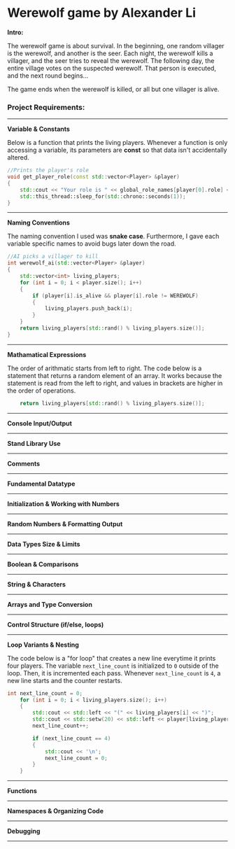 # Werewolf game by Alexander Li

**Intro:**

The werewolf game is about survival. In the beginning, one random villager is the werewolf, and another is the seer.
Each night, the werewolf kills a villager, and the seer tries to reveal the werewolf. The following day, the entire
village votes on the suspected werewolf. That person is executed, and the next round begins...

The game ends when the werewolf is killed, or all but one villager is alive.


### Project Requirements:

---

**Variable & Constants**

Below is a function that prints the living players. Whenever a function is only accessing a variable, its parameters are **const** so that data isn't accidentally altered.

```cpp
//Prints the player's role
void get_player_role(const std::vector<Player> &player)
{
    std::cout << "Your role is " << global_role_names[player[0].role] << std::endl;
    std::this_thread::sleep_for(std::chrono::seconds(1));   
}
```

---

**Naming Conventions**

The naming convention I used was **snake case**. Furthermore, I gave each variable specific names to avoid bugs later down the road.

```cpp
//AI picks a villager to kill
int werewolf_ai(std::vector<Player> &player)
{
    std::vector<int> living_players;
    for (int i = 0; i < player.size(); i++)
    {
        if (player[i].is_alive && player[i].role != WEREWOLF)
        {
            living_players.push_back(i);
        }
    }
    return living_players[std::rand() % living_players.size()];
}
```
---

**Mathamatical Expressions**

The order of arithmatic starts from left to right. The code below is a statement that returns a random element of an array. It works because the statement is read from the left to right, and values in brackets are higher in the order of operations.

```cpp
    return living_players[std::rand() % living_players.size()];
```


---

**Console Input/Output**

---

**Stand Library Use**

---

**Comments**

---


**Fundamental Datatype**

---


**Initialization & Working with Numbers**

---

**Random Numbers & Formatting Output**

---

**Data Types Size & Limits**

---

**Boolean & Comparisons**

---

**String & Characters**

---

**Arrays and Type Conversion**

---

**Control Structure (if/else, loops)**

---

**Loop Variants & Nesting**

The code below is a "for loop" that creates a new line everytime it prints four players. The variable `next_line_count` is initialized to `0` outside of the loop. Then, it is incremented each pass. Whenever `next_line_count` is `4`, a new line starts and the counter restarts.

```cpp
int next_line_count = 0;
    for (int i = 0; i < living_players.size(); i++)
    {
        std::cout << std::left << "(" << living_players[i] << ")";
        std::cout << std::setw(20) << std::left << player[living_players[i]].name;
        next_line_count++;

        if (next_line_count == 4)
        {
            std::cout << '\n';
            next_line_count = 0;
        }
    }
```

---

**Functions**

---

**Namespaces & Organizing Code**

---

**Debugging**

---

